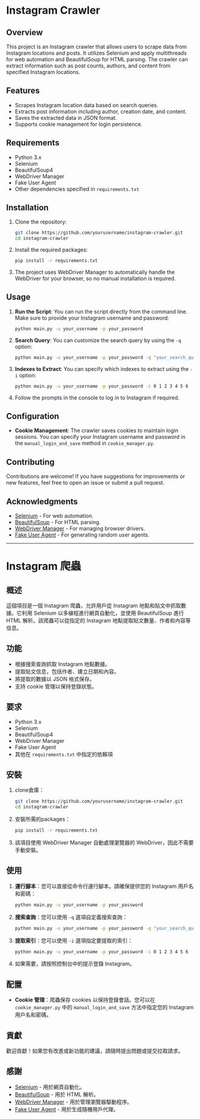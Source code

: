 # Instagram Crawler

## Overview
This project is an Instagram crawler that allows users to scrape data from Instagram locations and posts. It utilizes Selenium and apply multithreads for web automation and BeautifulSoup for HTML parsing. The crawler can extract information such as post counts, authors, and content from specified Instagram locations.

## Features
- Scrapes Instagram location data based on search queries.
- Extracts post information including author, creation date, and content.
- Saves the extracted data in JSON format.
- Supports cookie management for login persistence.

## Requirements
- Python 3.x
- Selenium
- BeautifulSoup4
- WebDriver Manager
- Fake User Agent
- Other dependencies specified in `requirements.txt`

## Installation
1. Clone the repository:
   ```bash
   git clone https://github.com/yourusername/instagram-crawler.git
   cd instagram-crawler
   ```

2. Install the required packages:
   ```bash
   pip install -r requirements.txt
   ```

3. The project uses WebDriver Manager to automatically handle the WebDriver for your browser, so no manual installation is required.

## Usage
1. **Run the Script**: You can run the script directly from the command line. Make sure to provide your Instagram username and password:
   ```bash
   python main.py -u your_username -p your_password
   ```

2. **Search Query**: You can customize the search query by using the `-q` option:
   ```bash
   python main.py -u your_username -p your_password -q "your_search_query_here"
   ```

3. **Indexes to Extract**: You can specify which indexes to extract using the `-i` option:
   ```bash
   python main.py -u your_username -p your_password -i 0 1 2 3 4 5 6
   ```

4. Follow the prompts in the console to log in to Instagram if required.

## Configuration
- **Cookie Management**: The crawler saves cookies to maintain login sessions. You can specify your Instagram username and password in the `manual_login_and_save` method in `cookie_manager.py`.

## Contributing
Contributions are welcome! If you have suggestions for improvements or new features, feel free to open an issue or submit a pull request.

## Acknowledgments
- [Selenium](https://www.selenium.dev/) - For web automation.
- [BeautifulSoup](https://www.crummy.com/software/BeautifulSoup/bs4/doc/) - For HTML parsing.
- [WebDriver Manager](https://github.com/SergeyPirogov/webdriver_manager) - For managing browser drivers.
- [Fake User Agent](https://github.com/helixbass/fake-useragent) - For generating random user agents.

---

# Instagram 爬蟲

## 概述
這個項目是一個 Instagram 爬蟲，允許用戶從 Instagram 地點和貼文中抓取數據。它利用 Selenium 以多線程進行網頁自動化，並使用 BeautifulSoup 進行 HTML 解析。該爬蟲可以從指定的 Instagram 地點提取貼文數量、作者和內容等信息。

## 功能
- 根據搜索查詢抓取 Instagram 地點數據。
- 提取貼文信息，包括作者、建立日期和內容。
- 將提取的數據以 JSON 格式保存。
- 支持 cookie 管理以保持登錄狀態。

## 要求
- Python 3.x
- Selenium
- BeautifulSoup4
- WebDriver Manager
- Fake User Agent
- 其他在 `requirements.txt` 中指定的依賴項

## 安裝
1. clone倉庫：
   ```bash
   git clone https://github.com/yourusername/instagram-crawler.git
   cd instagram-crawler
   ```

2. 安裝所需的packages：
   ```bash
   pip install -r requirements.txt
   ```

3. 該項目使用 WebDriver Manager 自動處理瀏覽器的 WebDriver，因此不需要手動安裝。

## 使用
1. **運行腳本**：您可以直接從命令行運行腳本。請確保提供您的 Instagram 用戶名和密碼：
   ```bash
   python main.py -u your_username -p your_password
   ```

2. **搜索查詢**：您可以使用 `-q` 選項自定義搜索查詢：
   ```bash
   python main.py -u your_username -p your_password -q "your_search_query_here"
   ```

3. **提取索引**：您可以使用 `-i` 選項指定要提取的索引：
   ```bash
   python main.py -u your_username -p your_password -i 0 1 2 3 4 5 6
   ```

4. 如果需要，請按照控制台中的提示登錄 Instagram。

## 配置
- **Cookie 管理**：爬蟲保存 cookies 以保持登錄會話。您可以在 `cookie_manager.py` 中的 `manual_login_and_save` 方法中指定您的 Instagram 用戶名和密碼。

## 貢獻
歡迎貢獻！如果您有改進或新功能的建議，請隨時提出問題或提交拉取請求。



## 感謝
- [Selenium](https://www.selenium.dev/) - 用於網頁自動化。
- [BeautifulSoup](https://www.crummy.com/software/BeautifulSoup/bs4/doc/) - 用於 HTML 解析。
- [WebDriver Manager](https://github.com/SergeyPirogov/webdriver_manager) - 用於管理瀏覽器驅動程序。
- [Fake User Agent](https://github.com/helixbass/fake-useragent) - 用於生成隨機用戶代理。
